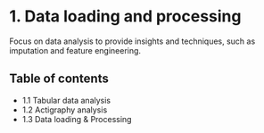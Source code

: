 # 1. Data loading and processing

Focus on data analysis to provide insights and techniques, such as imputation and feature engineering.

## Table of contents
* 1.1 Tabular data analysis
* 1.2 Actigraphy analysis
* 1.3 Data loading & Processing
